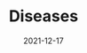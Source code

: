 ---
date: 2021-12-17
##
title:    Diseases  
## Titel der Publikation, beispielweise The Lancet.
##
authors: 'Khamis, F, Al Awaidy, S, Shaaibi, MA, et al.'
##
status:   default
##
en:
  subtitle:   'Epidemiological Characteristics of Hospitalized Patients with Moderate versus Severe COVID-19 Infection: A Retrospective Cohort Single Centre Study'
  ##
  description: 'COVID-19 has a devastating impact worldwide. Recognizing factors that cause its progression is important for the utilization of appropriate resources and improving clinical outcomes. In this study, we aimed to identify the epidemiological and clinical characteristics of patients who were hospitalized with moderate versus severe COVID-19 illness. A single-center, retrospective cohort study was conducted between 3 March and 9 September 2020. Following the CDC guidelines, a two-category variable for COVID-19 severity (moderate versus severe) based on length of stay, need for intensive care or mechanical ventilation and mortality was developed. Data including demographic, clinical characteristics, laboratory parameters, therapeutic interventions and clinical outcomes were assessed using descriptive and inferential analysis. A total of 1002 patients were included, the majority were male (n = 646, 64.5%), Omani citizen (n = 770, 76.8%) and with an average age of 54.2 years. At the bivariate level, patients classified as severe were older (Mean = 55.2, SD = 16) than the moderate patients (Mean = 51.5, SD = 15.8). Diabetes mellitus was the only significant comorbidity potential factor that was more prevalent in severe patients than moderate (n = 321, 46.6%; versus n = 178, 42.4%). Under the laboratory factors; total white cell count (WBC), C-reactive protein (CRP), Lactate dehydrogenase (LDH), D-dimer and corrected calcium were significant. All selected clinical characteristics and therapeutics were significant. At the multivariate level, under demographic factors, only nationality was significant and no significant comorbidity was identified. Three clinical factors were identified, including; sepsis, Acute respiratory disease syndrome (ARDS) and requirement of non-invasive ventilation (NIV). CRP and steroids were also identified under laboratory and therapeutic factors, respectively. Overall, our study identified only five factors from a total of eighteen proposed due to their significant values from the bivariate analysis. There are noticeable differences in levels of COVID-19 severity among nationalities. All the selected clinical and therapeutic factors were significant, implying that they should be a key priority when assessing severity in hospitalized COVID-19 patients. An elevated level of CRP may be a valuable early marker in predicting the progression in non-severe patients with COVID-19. Early recognition and intervention of these factors could ease the management of hospitalized COVID-19 patients and reduce case fatalities as well medical expenditure.'
  ## 
  tags:    [COVID-19, SARS-CoV-2, demographic factors, epidemiological factors, Oman]
  ## 
de: 
## 
##
  subtitle:   'Epidemiologische Merkmale von hospitalisierten Patienten mit mäßiger versus schwerer COVID-19-Infektion: Eine retrospektive Kohortenstudie an einem einzigen Zentrum'
  description: 'COVID-19 hat weltweit eine verheerende Wirkung. Die Erkennung von Faktoren, die das Fortschreiten der Erkrankung verursachen, ist wichtig für die Nutzung geeigneter Ressourcen und die Verbesserung der klinischen Ergebnisse. In dieser Studie wollten wir die epidemiologischen und klinischen Merkmale von Patienten ermitteln, die mit einer mittelschweren bzw. schweren COVID-19-Erkrankung ins Krankenhaus eingeliefert wurden. Zwischen dem 3. März und dem 9. September 2020 wurde eine retrospektive Kohortenstudie an einem einzigen Zentrum durchgeführt. In Anlehnung an die CDC-Leitlinien wurde eine Zwei-Kategorien-Variable für den Schweregrad der COVID-19-Erkrankung (mittelschwer versus schwer) entwickelt, die auf der Dauer des Krankenhausaufenthalts, der Notwendigkeit von Intensivpflege oder mechanischer Beatmung und der Sterblichkeit basiert. Daten wie demografische und klinische Merkmale, Laborparameter, therapeutische Maßnahmen und klinische Ergebnisse wurden mittels deskriptiver und inferentieller Analyse bewertet. Insgesamt wurden 1002 Patienten eingeschlossen, die meisten von ihnen waren männlich (n = 646, 64,5 %), omanische Staatsbürger (n = 770, 76,8 %) und hatten ein Durchschnittsalter von 54,2 Jahren. Auf bivariater Ebene waren die Patienten, die als schwer eingestuft wurden, älter (Mittelwert = 55,2, SD = 16) als die Patienten mit mittelschwerer Erkrankung (Mittelwert = 51,5, SD = 15,8). Diabetes mellitus war der einzige signifikante potenzielle Komorbiditätsfaktor, der bei schweren Patienten häufiger auftrat als bei mittelschweren (n = 321, 46,6 %; gegenüber n = 178, 42,4 %). Unter den Laborfaktoren waren die Gesamtzahl der weißen Blutkörperchen (WBC), das C-reaktive Protein (CRP), die Laktatdehydrogenase (LDH), die D-Dimere und das korrigierte Kalzium signifikant. Alle ausgewählten klinischen Merkmale und Therapeutika waren signifikant. Auf der multivariaten Ebene war unter den demografischen Faktoren nur die Nationalität signifikant, und es wurde keine signifikante Komorbidität festgestellt. Drei klinische Faktoren wurden identifiziert: Sepsis, akutes respiratorisches Syndrom (ARDS) und die Notwendigkeit einer nicht-invasiven Beatmung (NIV). CRP und Steroide wurden auch unter den Labor- bzw. Therapiefaktoren identifiziert. Insgesamt wurden in unserer Studie nur fünf der insgesamt achtzehn vorgeschlagenen Faktoren aufgrund ihrer signifikanten Werte in der bivariaten Analyse identifiziert. Es gibt deutliche Unterschiede im Schweregrad von COVID-19 zwischen den Nationalitäten. Alle ausgewählten klinischen und therapeutischen Faktoren waren signifikant, was bedeutet, dass sie bei der Beurteilung des Schweregrads bei hospitalisierten COVID-19-Patienten eine wichtige Rolle spielen sollten. Ein erhöhter CRP-Wert könnte ein wertvoller Frühmarker für die Vorhersage des Krankheitsverlaufs bei nicht-schweren Patienten mit COVID-19 sein. Die frühzeitige Erkennung und Behandlung dieser Faktoren könnte die Behandlung von COVID-19-Patienten im Krankenhaus erleichtern und die Zahl der Todesfälle sowie die medizinischen Kosten verringern.'
  tags:     [COVID-19, SARS-CoV-2, demographische Faktoren, epidemiologische Faktoren, Oman]
group:  "Treatments"
credit:      https://doi.org/10.3390/diseases10010001
---